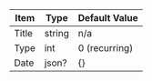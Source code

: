 |  Item  |  Type  |  Default Value  |
|--------|--------|-----------------|
| Title | string | n/a |
| Type | int | 0 (recurring) |
| Date | json? | {} |
